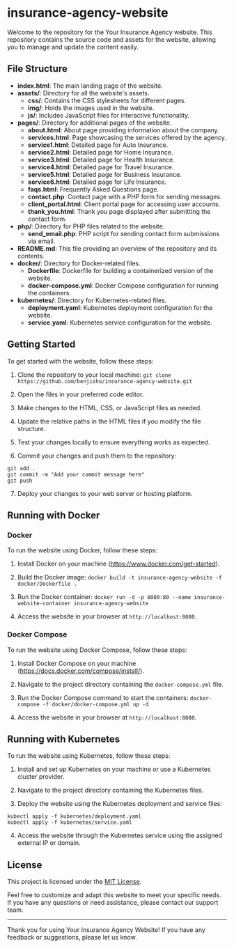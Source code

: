 # insurance-agency-website

Welcome to the repository for the Your Insurance Agency website. This repository contains the source code and assets for the website, allowing you to manage and update the content easily.

## File Structure

- **index.html**: The main landing page of the website.
- **assets/**: Directory for all the website's assets.
  - **css/**: Contains the CSS stylesheets for different pages.
  - **img/**: Holds the images used in the website.
  - **js/**: Includes JavaScript files for interactive functionality.
- **pages/**: Directory for additional pages of the website.
  - **about.html**: About page providing information about the company.
  - **services.html**: Page showcasing the services offered by the agency.
  - **service1.html**: Detailed page for Auto Insurance.
  - **service2.html**: Detailed page for Home Insurance.
  - **service3.html**: Detailed page for Health Insurance.
  - **service4.html**: Detailed page for Travel Insurance.
  - **service5.html**: Detailed page for Business Insurance.
  - **service6.html**: Detailed page for Life Insurance.
  - **faqs.html**: Frequently Asked Questions page.
  - **contact.php**: Contact page with a PHP form for sending messages.
  - **client_portal.html**: Client portal page for accessing user accounts.
  - **thank_you.html**: Thank you page displayed after submitting the contact form.
- **php/**: Directory for PHP files related to the website.
  - **send_email.php**: PHP script for sending contact form submissions via email.
- **README.md**: This file providing an overview of the repository and its contents.
- **docker/**: Directory for Docker-related files.
  - **Dockerfile**: Dockerfile for building a containerized version of the website.
  - **docker-compose.yml**: Docker Compose configuration for running the containers.
- **kubernetes/**: Directory for Kubernetes-related files.
  - **deployment.yaml**: Kubernetes deployment configuration for the website.
  - **service.yaml**: Kubernetes service configuration for the website.

## Getting Started

To get started with the website, follow these steps:

1. Clone the repository to your local machine:
`git clone https://github.com/benjisho/insurance-agency-website.git`

2. Open the files in your preferred code editor.
3. Make changes to the HTML, CSS, or JavaScript files as needed.
4. Update the relative paths in the HTML files if you modify the file structure.
5. Test your changes locally to ensure everything works as expected.
6. Commit your changes and push them to the repository:
```
git add .
git commit -m "Add your commit message here"
git push
```
7. Deploy your changes to your web server or hosting platform.

## Running with Docker

### Docker

To run the website using Docker, follow these steps:

1. Install Docker on your machine (https://www.docker.com/get-started).

2. Build the Docker image:
`docker build -t insurance-agency-website -f docker/Dockerfile .`
3. Run the Docker container:
`docker run -d -p 8080:80 --name insurance-website-container insurance-agency-website`
4. Access the website in your browser at `http://localhost:8080`.

### Docker Compose

To run the website using Docker Compose, follow these steps:

1. Install Docker Compose on your machine (https://docs.docker.com/compose/install/).

2. Navigate to the project directory containing the `docker-compose.yml` file.

3. Run the Docker Compose command to start the containers:
`docker-compose -f docker/docker-compose.yml up -d`

4. Access the website in your browser at `http://localhost:8080`.

## Running with Kubernetes

To run the website using Kubernetes, follow these steps:

1. Install and set up Kubernetes on your machine or use a Kubernetes cluster provider.

2. Navigate to the project directory containing the Kubernetes files.

3. Deploy the website using the Kubernetes deployment and service files:
```
kubectl apply -f kubernetes/deployment.yaml
kubectl apply -f kubernetes/service.yaml
```
4. Access the website through the Kubernetes service using the assigned external IP or domain.

## License

This project is licensed under the [MIT License](LICENSE).

Feel free to customize and adapt this website to meet your specific needs. If you have any questions or need assistance, please contact our support team.

---

Thank you for using Your Insurance Agency Website! If you have any feedback or suggestions, please let us know.

